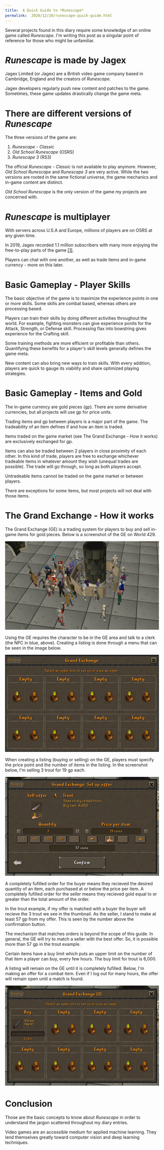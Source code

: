 ```yaml
---
title:  A Quick Guide to *Runescape*
permalink:  2020/12/20/runescape-quick-guide.html
---
```


Several projects found in this diary require some knowledge of an online game called *Runescape*. I'm writing this post as a singular point of reference for those who might be unfamiliar.

# *Runescape* is made by Jagex #
Jagex Limited (or Jagex) are a British video game company based in Cambridge, England and the creators of *Runescape*. 

Jagex developers regularly push new content and patches to the game. Sometimes, these game updates drastically change the game meta. 

# There are different versions of *Runescape* #
The three versions of the game are:

1. *Runescape - Classic*
2. *Old School Runescape* (OSRS)
3. *Runescape 3* (RS3)

The official *Runescape - Classic* is not available to play anymore. However, *Old School Runescape* and *Runescape 3* are very active. While the two versions are rooted in the same fictional universe, the game mechanics and in-game content are distinct.

*Old School Runescape* is the only version of the game my projects are concerned with.

# *Runescape* is multiplayer #
With servers across U.S.A and Europe, millions of players are on OSRS at any given time.

In 2019, Jagex recorded 1.1 million subscribers with many more enjoying the free-to-play parts of the game [[1]](https://www.pcgamesn.com/runescape/player-count#:~:text=%E2%80%9CJagex's%20RuneScape%20franchise%20achieved%20its,%2Dto%2Daccess%20content.%E2%80%9D).

Players can chat with one another, as well as trade items and in-game currency - more on this later.

# Basic Gameplay - Player Skills #
The basic objective of the game is to maximize the experience points in one or more skills. Some skills are combat based, whereas others are processing based.

Players can train their skills by doing different activities throughout the world. For example, fighting monsters can give experience ponits for the Attack, Strength, or Defense skill. Processing flax into bowstring gives experience for the Crafting skill.

Some training methods are more efficient or profitable than others. Quantifying these benefits for a player's skill levels generally defines the game meta. 

New content can also bring new ways to train skills. With every addition, players are quick to gauge its viability and share optimized playing strategies.

# Basic Gameplay - Items and Gold #
The in-game currency are gold pieces (gp). There are some derivative currencies, but all projects will use gp for price units.

Trading items and gp between players is a major part of the game. The tradeability of an item defines if and how an item is traded.


Items traded on the game market (see The Grand Exchange - How it works) are exclusively exchanged for gp.

Items can also be traded between 2 players in close proximity of each other. In this kind of trade, players are free to exchange whichever tradeable items in whatever amount they wish (unequal trades are possible). The trade will go through, so long as both players accept.

Untradeable items cannot be traded on the game market or between players.

There are exceptions for some items, but most projects will not deal with those items.

# The Grand Exchange - How it works #
The Grand Exchange (GE) is a trading system for players to buy and sell in-game items for gold pieces. Below is a screenshot of the GE on World 429.

![The Grand Exchange](../assets/grand_exchange.png) 

Using the GE requires the character to be in the GE area and talk to a clerk (the NPC in blue, above). Creating a listing is done through a menu that can be seen in the image below.

![Grand Exchange Menu](../assets/empty_ge_menu.svg)

When creating a listing (buying or selling) on the GE, players must specify the price point and the number of items in the listing. In the screenshot below, I'm selling 3 trout for 19 gp each.

![Selling a trout](../assets/selling_in_progress.png)

A completely fufilled order for the buyer means they recieved the desired quantity of an item, each purchased at or below the price per item. A completely fufilled order for the seller means they recieved gold equal to or greater than the total amount of the order.

In the trout example, if my offer is matched with a buyer the buyer will recieve the 3 trout we see in the thumbnail. As the seller, I stand to make at least 57 gp from my offer. This is seen by the number above the confirmation button.

The mechanism that matches orders is beyond the scope of this guide. In general, the GE will try to match a seller with the best offer. So, it is possible more than 57 gp in the trout example.

Certain items have a buy limit which puts an upper limit on the number of that item a player can buy, every few hours. The buy limit for trout is 6,000.

A listing will remain on the GE until it is completely fufilled. Below, I'm making an offer for a combat item. Even if I log out for many hours, the offer will remain open until a match is found.

![Rapier Listing](../assets/incomplete_buy.png)


# Conclusion #
Those are the basic concepts to know about *Runescape* in order to understand the jargon scattered throughout my diary entries.

Video games are an accessible medium for applied machine learning. They lend themselves greatly toward computer vision and deep learning techniques.